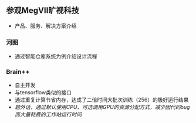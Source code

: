 ##  参观MegVII旷视科技

- 产品、服务、解决方案介绍

### 河图

- 通过智能仓库系统为例介绍设计流程

### Brain++

- 自主开发
- 与tensorflow类似的接口
- 通过重复计算节省内存，达成了二倍时间大批次训练（256）的极好运行结果
- *题外话，通过默认使用CPU、可选调用GPU的资源分配方式，减少因代码bug而大量耗费的工作站运行时间*